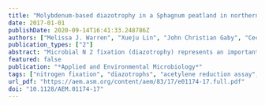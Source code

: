 ```yaml
---
title: "Molybdenum-based diazotrophy in a Sphagnum peatland in northern Minnesota"
date: 2017-01-01
publishDate: 2020-09-14T16:41:33.248786Z
authors: ["Melissa J. Warren", "Xueju Lin", "John Christian Gaby", "Cecilia B. Kretz", "Max Kolton", "Peter L. Morton", "Jennifer Pett-Ridge", "David J. Weston", "Christopher W. Schadt", "Joel E. Kostka", "Jennifer B. Glass"]
publication_types: ["2"]
abstract: "Microbial N 2 fixation (diazotrophy) represents an important nitrogen source to oligotrophic peatland ecosystems, which are important sinks for atmospheric CO 2 and are susceptible to the changing climate. The objectives of this study were (i) to determine the active microbial group and type of nitrogenase mediating diazotrophy in an ombrotrophic Sphagnum -dominated peat bog (the S1 peat bog, Marcell Experimental Forest, Minnesota, USA); and (ii) to determine the effect of environmental parameters (light, O 2 , CO 2 , and CH 4 ) on potential rates of diazotrophy measured by acetylene (C 2 H 2 ) reduction and 15 N 2 incorporation. A molecular analysis of metabolically active microbial communities suggested that diazotrophy in surface peat was primarily mediated by Alphaproteobacteria ( Bradyrhizobiaceae and Beijerinckiaceae ). Despite higher concentrations of dissolved vanadium ([V] 11 nM) than molybdenum ([Mo] 3 nM) in surface peat, a combination of metagenomic, amplicon sequencing, and activity measurements indicated that Mo-containing nitrogenases dominate over the V-containing form. Acetylene reduction was only detected in surface peat exposed to light, with the highest rates observed in peat collected from hollows with the highest water contents. Incorporation of 15 N 2 was suppressed 90% by O 2 and 55% by C 2 H 2 and was unaffected by CH 4 and CO 2 amendments. These results suggest that peatland diazotrophy is mediated by a combination of C 2 H 2 -sensitive and C 2 H 2 -insensitive microbes that are more active at low concentrations of O 2 and show similar activity at high and low concentrations of CH 4 ."
featured: false
publication: "*Applied and Environmental Microbiology*"
tags: ["nitrogen fixation", "diazotrophs", "acetylene reduction assay", "methanotrophs", "Sphagnum", "peatlands", "peat bog", "alternative nitrogenases", "molybdenum nitrogenase", "vanadium nitrogenase", "Marcell Experimental Forest"]
url_pdf: "https://aem.asm.org/content/aem/83/17/e01174-17.full.pdf"
doi: "10.1128/AEM.01174-17"
---
```


